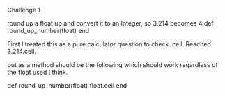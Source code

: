 Challenge 1

round up a float up and convert it to an Integer,
so 3.214 becomes 4
def round_up_number(float) end

First I treated this as a pure calculator question to check .ceil. Reached 3.214.ceil.

but as a method should be the following which should work regardless of the float used I think.

def round_up_number(float) 
float.ceil 
end
